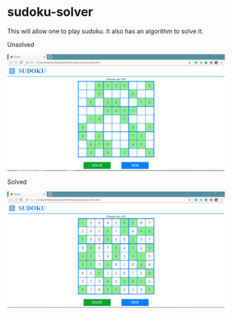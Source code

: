 # sudoku-solver

This will allow one to play sudoku.
It also has an algorithm to solve it.

Unsolved

![alt text](https://github.com/shubham134/sudoku-solver/blob/master/sudoku-screenshot-unsolved.PNG)

Solved

![alt text](https://github.com/shubham134/sudoku-solver/blob/master/sudoku-screenshot-solved.PNG)
